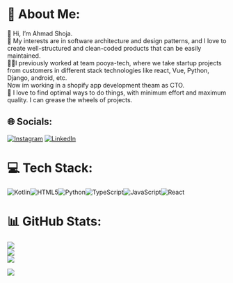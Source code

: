 # 💫 About Me:
👋 Hi, I’m Ahmad Shoja.<br>🌱 My interests are in software architecture and design patterns, and I love to create well-structured and clean-coded products that can be easily maintained.<br>🧑‍💻I previously worked at team pooya-tech, where we take startup projects from customers in different stack technologies like react, Vue, Python, Django, android, etc.<br>Now im working in a shopify app development theam as CTO.<br>💞️ I love to find optimal ways to do things, with minimum effort and maximum quality. I can grease the wheels of projects.<br>


## 🌐 Socials:
[![Instagram](https://img.shields.io/badge/Instagram-%23E4405F.svg?logo=Instagram&logoColor=white)](https://instagram.com/ahmadmsh9999) [![LinkedIn](https://img.shields.io/badge/LinkedIn-%230077B5.svg?logo=linkedin&logoColor=white)](https://www.linkedin.com/in/ahmad-shoja/)

# 💻 Tech Stack:
![Kotlin](https://img.shields.io/badge/kotlin-%230095D5.svg?style=for-the-badge&logo=kotlin&logoColor=white)![HTML5](https://img.shields.io/badge/html5-%23E34F26.svg?style=for-the-badge&logo=html5&logoColor=white)![Python](https://img.shields.io/badge/python-3670A0?style=for-the-badge&logo=python&logoColor=ffdd54)![TypeScript](https://img.shields.io/badge/typescript-%23007ACC.svg?style=for-the-badge&logo=typescript&logoColor=white)![JavaScript](https://img.shields.io/badge/javascript-%23efd81d.svg?style=for-the-badge&logo=javascript&logoColor=white)![React](https://img.shields.io/badge/react-%2320232a.svg?style=for-the-badge&logo=react&logoColor=%2361DAFB) 
# 📊 GitHub Stats:
![](https://github-readme-stats.vercel.app/api?username=ahmad-shoja&theme=monokai&hide_border=false&include_all_commits=false&count_private=false)<br/>
![](https://github-readme-streak-stats.herokuapp.com/?user=ahmad-shoja&theme=monokai&hide_border=false)<br/>
![](https://github-readme-stats.vercel.app/api/top-langs/?username=ahmad-shoja&theme=monokai&hide_border=false&include_all_commits=false&count_private=false&layout=compact)


[![](https://visitcount.itsvg.in/api?id=ahmad-shoja&icon=0&color=4)](https://visitcount.itsvg.in)

<!-- Proudly created with GPRM ( https://gprm.itsvg.in ) -->
